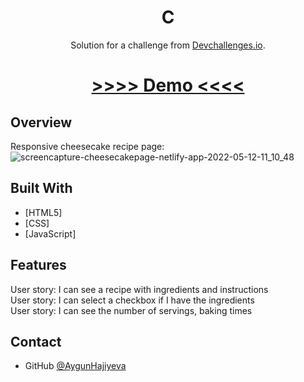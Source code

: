 <!-- Please update value in the {}  -->

<h1 align="center">C</h1>

<div align="center">
   Solution for a challenge from  <a href="http://devchallenges.io" target="_blank">Devchallenges.io</a>.
</div>

<div align="center">
  <h1>
    <a href="https://cheesecakepage.netlify.app">
      >>>> Demo <<<<
    </a>
  </h1>
</div>
   
   
## Overview
 Responsive cheesecake recipe page:
  ![screencapture-cheesecakepage-netlify-app-2022-05-12-11_10_48](https://user-images.githubusercontent.com/99952793/168012664-84b37a93-7796-4867-87c2-4baadeb0b5cb.png)


## Built With

- [HTML5]
- [CSS]
- [JavaScript]

## Features

User story: I can see a recipe with ingredients and instructions</br>
User story: I can select a checkbox if I have the ingredients</br>
User story: I can see the number of servings, baking times

## Contact

- GitHub [@AygunHajiyeva](https://github.com/AygunHajiyeva)


